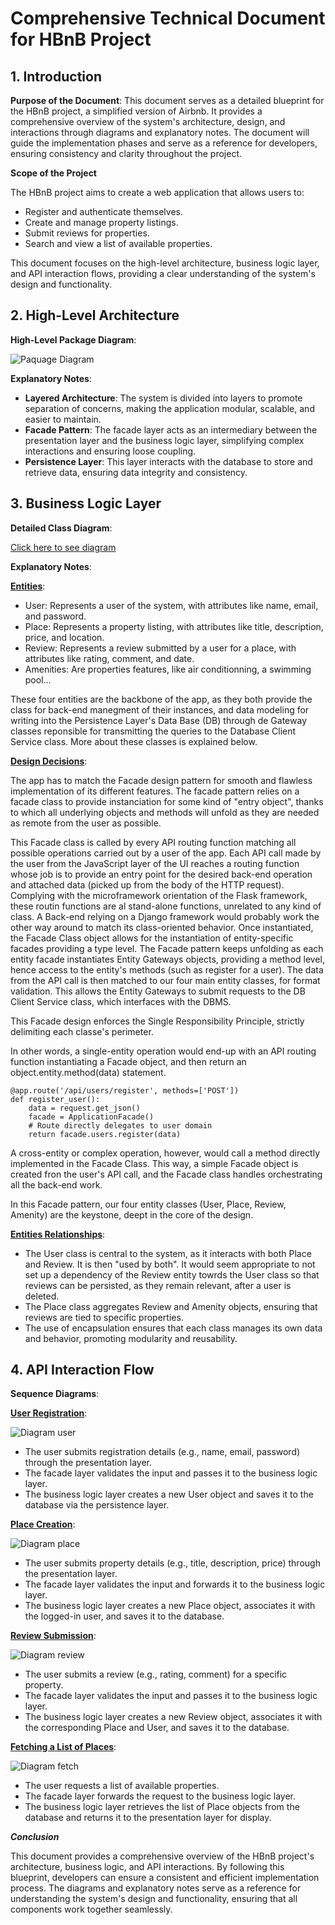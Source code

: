 # Comprehensive Technical Document for HBnB Project 

 

## 1. Introduction 

**Purpose of the Document**: 
This document serves as a detailed blueprint for the HBnB project, a simplified version of Airbnb.
It provides a comprehensive overview of the system's architecture, design, and interactions through diagrams and explanatory notes.
The document will guide the implementation phases and serve as a reference for developers, ensuring consistency and clarity throughout the project. 

**Scope of the Project** 

The HBnB project aims to create a web application that allows users to: 

* Register and authenticate themselves.
* Create and manage property listings.
* Submit reviews for properties.
* Search and view a list of available properties. 

This document focuses on the high-level architecture, business logic layer, and API interaction flows,
providing a clear understanding of the system's design and functionality. 

 

## 2. High-Level Architecture 

**High-Level Package Diagram**: 
 

 ![Paquage Diagram](./jpg/High-Level_Paquage_Diagram.jpg)
 
**Explanatory Notes**: 

- **Layered Architecture**: The system is divided into layers to promote separation of concerns, making the application modular, scalable, and easier to maintain. 
- **Facade Pattern**: The facade layer acts as an intermediary between the presentation layer and the business logic layer, simplifying complex interactions and ensuring loose coupling. 
- **Persistence Layer**: This layer interacts with the database to store and retrieve data, ensuring data integrity and consistency. 

 

## 3. Business Logic Layer 

**Detailed Class Diagram**:

[Click here to see diagram](https://app.diagrams.net/#G1es0sS85BDmLfkTrpuBMlcameV20_ycK5#%7B%22pageId%22%3A%224iQGp0F2QipZq8b3e1VB%22%7D)

**Explanatory Notes**:

 <ins>**Entities**</ins>: 

* User: Represents a user of the system, with attributes like name, email, and password. 
* Place: Represents a property listing, with attributes like title, description, price, and location. 
* Review: Represents a review submitted by a user for a place, with attributes like rating, comment, and date. 
* Amenities: Are properties features, like air conditionning, a swimming pool...

These four entities are the backbone of the app, as they both provide the class for back-end manegment of their instances, and data modeling for writing into the Persistence Layer's Data Base (DB) through de Gateway classes reponsible for transmitting the queries to the Database Client Service class. More about these classes is explained below.

<ins>**Design Decisions**</ins>: 

The app has to match the Facade design pattern for smooth and flawless implementation of its different features. The facade pattern relies on a facade class to provide instanciation for some kind of "entry object", thanks to which all underlying objects and methods will unfold as they are needed as remote from the user as possible.

This Facade class is called by every API routing function matching all possible operations carried out by a user of the app. Each API call made by the user from the JavaScript layer of the UI reaches a routing function whose job is to provide an entry point for the desired back-end operation and attached data (picked up from the body of the HTTP request). Complying with the microframework orientation of the Flask framework, these routin functions are al stand-alone functions, unrelated to any kind of class. A Back-end relying on a Django framework would probably work the other way around to match its class-oriented behavior. Once instantiated, the Facade Class object allows for the instantiation of entity-specific facades providing a type level. The Facade pattern keeps unfolding as each entity facade instantiates Entity Gateways objects, providing a method level, hence access to the entity's methods (such as register for a user). The data from the API call is then matched to our four main entity classes, for format validation. This allows the Entity Gateways to submit requests to the DB Client Service class, which interfaces with the DBMS.

This Facade design enforces the Single Responsibility Principle, strictly delimiting each classe's perimeter.

In other words, a single-entity operation would end-up with an API routing function instantiating a Facade object, and then return an object.entity.method(data) statement.
```
@app.route('/api/users/register', methods=['POST'])
def register_user():
    data = request.get_json()
    facade = ApplicationFacade()
    # Route directly delegates to user domain
    return facade.users.register(data)
```

A cross-entity or complex operation, however, would call a method directly implemented in the Facade Class. This way, a simple Facade object is created fron the user's API call, and the Facade class handles orchestrating all the back-end work.

In this Facade pattern, our four entity classes (User, Place, Review, Amenity) are the keystone, deept in the core of the design.

<ins>**Entities Relationships**</ins>:

* The User class is central to the system, as it interacts with both Place and Review. It is then "used by both". It would seem appropriate to not set up a dependency of the Review entity towrds the User class so that reviews can be persisted, as they remain relevant, after a user is deleted.
* The Place class aggregates Review and Amenity objects, ensuring that reviews are tied to specific properties.
* The use of encapsulation ensures that each class manages its own data and behavior, promoting modularity and reusability. 


## 4. API Interaction Flow 

**Sequence Diagrams**: 

<ins>**User Registration**</ins>: 

![Diagram user](./jpg/Sequence_Diagram_User.jpg)

* The user submits registration details (e.g., name, email, password) through the presentation layer. 
* The facade layer validates the input and passes it to the business logic layer. 
* The business logic layer creates a new User object and saves it to the database via the persistence layer. 

<ins>**Place Creation**</ins>: 

![Diagram place](./jpg/Sequence_Diagram_Place.jpg)

* The user submits property details (e.g., title, description, price) through the presentation layer.
* The facade layer validates the input and forwards it to the business logic layer.
* The business logic layer creates a new Place object, associates it with the logged-in user, and saves it to the database. 

<ins>**Review Submission**</ins>: 

![Diagram review](./jpg/Sequence_Diagram_Review.jpg)

* The user submits a review (e.g., rating, comment) for a specific property.
* The facade layer validates the input and passes it to the business logic layer.
* The business logic layer creates a new Review object, associates it with the corresponding Place and User, and saves it to the database. 

<ins>**Fetching a List of Places**</ins>: 

![Diagram fetch](./jpg/Sequence_Diagram_Fetch.jpg)

* The user requests a list of available properties.
* The facade layer forwards the request to the business logic layer.
* The business logic layer retrieves the list of Place objects from the database and returns it to the presentation layer for display. 

 

***Conclusion*** 

This document provides a comprehensive overview of the HBnB project's architecture, business logic, and API interactions.
By following this blueprint, developers can ensure a consistent and efficient implementation process.
The diagrams and explanatory notes serve as a reference for understanding the system's design and functionality,
ensuring that all components work together seamlessly. 

 
